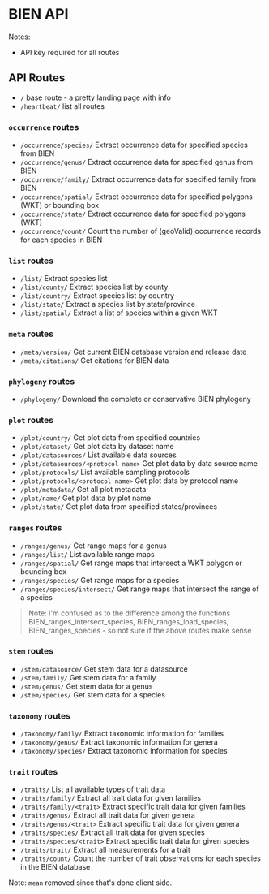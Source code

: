 BIEN API
========

Notes:

* API key required for all routes

## API Routes

* `/` base route - a pretty landing page with info
* `/heartbeat/` list all routes

### `occurrence` routes

* `/occurrence/species/` Extract occurrence data for specified species from BIEN
* `/occurrence/genus/` Extract occurrence data for specified genus from BIEN
* `/occurrence/family/` Extract occurrence data for specified family from BIEN
* `/occurrence/spatial/` Extract occurrence data for specified polygons (WKT) or bounding box
* `/occurrence/state/` Extract occurrence data for specified polygons (WKT)
* `/occurrence/count/` Count the number of (geoValid) occurrence records for each species in BIEN


### `list` routes

* `/list/` Extract species list
* `/list/county/` Extract species list by county
* `/list/country/` Extract species list by country
* `/list/state/` Extract a species list by state/province
* `/list/spatial/` Extract a list of species within a given WKT

### `meta` routes

* `/meta/version/` Get current BIEN database version and release date
* `/meta/citations/` Get citations for BIEN data

### `phylogeny` routes

* `/phylogeny/` Download the complete or conservative BIEN phylogeny

### `plot` routes

* `/plot/country/` Get plot data from specified countries
* `/plot/dataset/` Get plot data by dataset name
* `/plot/datasources/` List available data sources
* `/plot/datasources/<protocol name>` Get plot data by data source name
* `/plot/protocols/` List available sampling protocols
* `/plot/protocols/<protocol name>` Get plot data by protocol name
* `/plot/metadata/` Get all plot metadata
* `/plot/name/` Get plot data by plot name
* `/plot/state/` Get plot data from specified states/provinces

### `ranges` routes

* `/ranges/genus/` Get range maps for a genus
* `/ranges/list/` List available range maps
* `/ranges/spatial/` Get range maps that intersect a WKT polygon or bounding box
* `/ranges/species/` Get range maps for a species
* `/ranges/species/intersect/` Get range maps that intersect the range of a species

> Note: I'm confused as to the difference among the functions BIEN_ranges_intersect_species, BIEN_ranges_load_species, BIEN_ranges_species - so not sure if the above routes make sense

### `stem` routes

* `/stem/datasource/` Get stem data for a datasource
* `/stem/family/` Get stem data for a family
* `/stem/genus/` Get stem data for a genus
* `/stem/species/` Get stem data for a species

### `taxonomy` routes

* `/taxonomy/family/` Extract taxonomic information for families
* `/taxonomy/genus/` Extract taxonomic information for genera
* `/taxonomy/species/` Extract taxonomic information for species

### `trait` routes

* `/traits/` List all available types of trait data
* `/traits/family/` Extract all trait data for given families
* `/traits/family/<trait>` Extract specific trait data for given families
* `/traits/genus/` Extract all trait data for given genera
* `/traits/genus/<trait>` Extract specific trait data for given genera
* `/traits/species/` Extract all trait data for given species
* `/traits/species/<trait>` Extract specific trait data for given species
* `/traits/trait/` Extract all measurements for a trait
* `/traits/count/` Count the number of trait observations for each species in the BIEN database

Note: `mean` removed since that's done client side.
